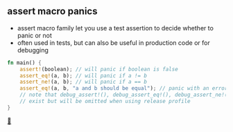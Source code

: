 ## assert macro panics

* assert macro family let you use a test assertion to decide whether to panic or not
* often used in tests, but can also be useful in production code or for debugging

```rust
fn main() {
    assert!(boolean); // will panic if boolean is false
    assert_eq!(a, b); // will panic if a != b
    assert_ne!(a, b); // will panic if a == b
    assert_eq!(a, b, "a and b should be equal"); // panic with an error message
    // note that debug_assert!(), debug_assert_eq!(), debug_assert_ne!() macros
    // exist but will be omitted when using release profile
}
```

[📒](https://doc.rust-lang.org/1.17.0/book/error-handling.html#the-basics)
